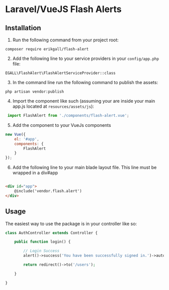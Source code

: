 # Laravel/VueJS Flash Alerts

## Installation

1. Run the following command from your project root:

`composer require erikgall/flash-alert`

2. Add the following line to your service providers in your `config/app.php` file:

`EGALL\FlashAlert\FlashAlertServiceProvider::class`

3. In the command line run the following command to publish the assets:

`php artisan vendor:publish`

4. Import the component like such (assuming your are inside your main app.js located at `resources/assets/js`):

```js
 import FlashAlert from './components/flash-alert.vue';
```

5. Add the component to your VueJs components

```js
new Vue({
    el: '#app',
    components: {
        FlashAlert
    }
});
```

6. Add the following line to your main blade layout file. This line must be wrapped in a div#app

```html

<div id="app">
    @include('vendor.flash.alert')
</div>

```

## Usage

The easiest way to use the package is in your controller like so:

```php
class AuthController extends Controller {

    public function login() {

        // Login Success
        alert()->success('You have been successfully signed in.')->autohide(4000);

        return redirect()->to('/users');

    }

}
```
